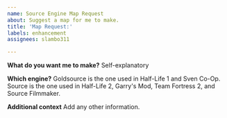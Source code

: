```yaml
---
name: Source Engine Map Request
about: Suggest a map for me to make.
title: 'Map Request:'
labels: enhancement
assignees: slambo311

---
```


**What do you want me to make?**
Self-explanatory

**Which engine?**
Goldsource is the one used in Half-Life 1 and Sven Co-Op.
Source is the one used in Half-Life 2, Garry's Mod, Team Fortress 2, and Source Filmmaker.

**Additional context**
Add any other information.
